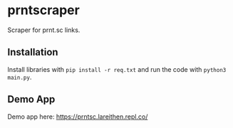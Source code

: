 # prntscraper
Scraper for prnt.sc links.

## Installation
Install libraries with `pip install -r req.txt` and run the code with `python3 main.py`.

## Demo App
Demo app here: https://prntsc.lareithen.repl.co/
